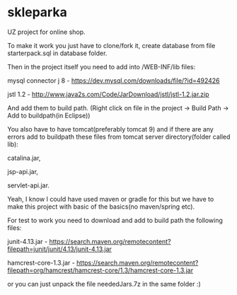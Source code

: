 # skleparka
UZ project for online shop.


To make it work you just have to clone/fork it, create database from file starterpack.sql in database folder. 

Then in the project itself you need to add into /WEB-INF/lib files:

mysql connector j 8 - https://dev.mysql.com/downloads/file/?id=492426

jstl 1.2 - http://www.java2s.com/Code/JarDownload/jstl/jstl-1.2.jar.zip

And add them to build path. (Right click on file in the project -> Build Path -> Add to buildpath(in Eclipse))

You also have to have tomcat(preferably tomcat 9) and if there are any errors add to buildpath these files from tomcat server directory(folder called lib):

catalina.jar,

jsp-api.jar,

servlet-api.jar.

Yeah, I know I could have used maven or gradle for this but we have to make this project with basic of the basics(no maven/spring etc).

For test to work you need to download and add to build path the following files:


junit-4.13.jar - https://search.maven.org/remotecontent?filepath=junit/junit/4.13/junit-4.13.jar

hamcrest-core-1.3.jar - https://search.maven.org/remotecontent?filepath=org/hamcrest/hamcrest-core/1.3/hamcrest-core-1.3.jar

or you can just unpack the file neededJars.7z in the same folder :)
